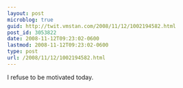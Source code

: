 ```yaml
---
layout: post
microblog: true
guid: http://twit.vmstan.com/2008/11/12/1002194582.html
post_id: 3053822
date: 2008-11-12T09:23:02-0600
lastmod: 2008-11-12T09:23:02-0600
type: post
url: /2008/11/12/1002194582.html
---
```

I refuse to be motivated today.

